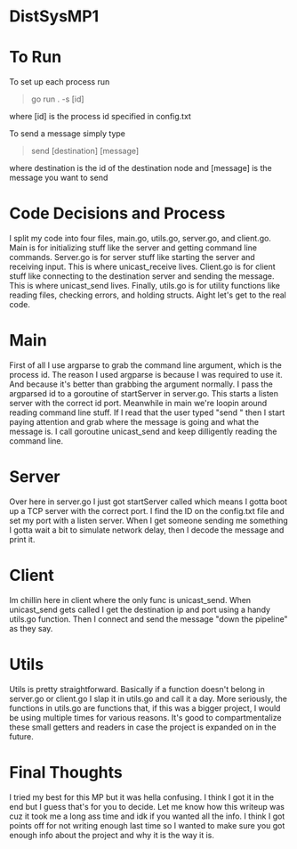 # DistSysMP1

# To Run
To set up each process run
> go run . -s [id]

where [id] is the process id specified in config.txt

To send a message simply type
> send [destination] [message]

where destination is the id of the destination node and [message] is the message you want to send

# Code Decisions and Process
I split my code into four files, main.go, utils.go, server.go, and client.go. Main is for initializing stuff like the server and getting command line commands. Server.go is for server stuff like starting the server and receiving input. This is where unicast_receive lives. Client.go is for client stuff like connecting to the destination server and sending the message. This is where unicast_send lives. Finally, utils.go is for utility functions like reading files, checking errors, and holding structs. Aight let's get to the real code.

# Main
First of all I use argparse to grab the command line argument, which is the process id. The reason I used argparse is because I was required to use it. And because it's better than grabbing the argument normally. I pass the argparsed id to a goroutine of startServer in server.go. This starts a listen server with the correct id port. Meanwhile in main we're loopin around reading command line stuff. If I read that the user typed "send " then I start paying attention and grab where the message is going and what the message is. I call goroutine unicast_send and keep dilligently reading the command line.

# Server
Over here in server.go I just got startServer called which means I gotta boot up a TCP server with the correct port. I find the ID on the config.txt file and set my port with a listen server. When I get someone sending me something I gotta wait a bit to simulate network delay, then I decode the message and print it.

# Client
Im chillin here in client where the only func is unicast_send. When unicast_send gets called I get the destination ip and port using a handy utils.go function. Then I connect and send the message "down the pipeline" as they say.

# Utils
Utils is pretty straightforward. Basically if a function doesn't belong in server.go or client.go I slap it in utils.go and call it a day. More seriously, the functions in utils.go are functions that, if this was a bigger project, I would be using multiple times for various reasons. It's good to compartmentalize these small getters and readers in case the project is expanded on in the future.

# Final Thoughts
I tried my best for this MP but it was hella confusing. I think I got it in the end but I guess that's for you to decide. Let me know how this writeup was cuz it took me a long ass time and idk if you wanted all the info. I think I got points off for not writing enough last time so I wanted to make sure you got enough info about the project and why it is the way it is.
